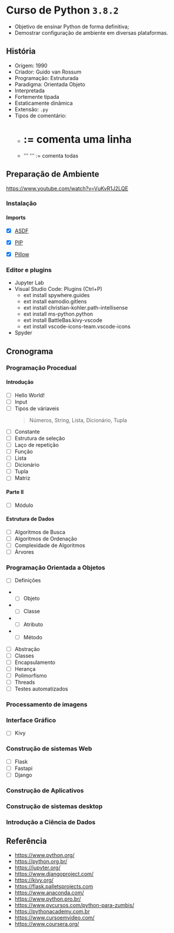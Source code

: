 Curso de Python `3.8.2`
=================

* Objetivo de ensinar Python de forma definitiva; 
* Demostrar configuração de ambiente em diversas plataformas.

## História
* Origem: 1990
* Criador:  Guido van Rossum
* Programação: Estruturada
* Paradigma: Orientada Objeto
* Interpretada
* Fortemente tipada
* Estaticamente dinâmica
* Extensão: `.py`
* Tipos de comentário:
    * # := comenta uma linha
    * ''' ''' := comenta todas

## Preparação de Ambiente
https://www.youtube.com/watch?v=VuKvR1J2LQE

### Instalação

#### Imports
- [X] [ASDF](https://github.com/sswellington/linux-essencial/blob/master/equivalente/asdf.sh)

- [X] [PIP](https://github.com/sswellington/linux-essencial/blob/master/equivalente/pip.sh)
- [X] [Pillow](https://pillow.readthedocs.io/en/stable/reference/Image.html)
### Editor e plugins

* Jupyter Lab
* Visual Studio Code: Plugins (Ctrl+P)
    * ext install spywhere.guides
    * ext install eamodio.gitlens
    * ext install christian-kohler.path-intellisense
    * ext install ms-python.python
    * ext install BattleBas.kivy-vscode
    * ext install vscode-icons-team.vscode-icons
* Spyder

## Cronograma

### Programação Procedual 

#### Introdução 

- [ ] Hello World!
- [ ] Input
- [ ] Tipos de váriaveis
    > Números, String, Lista, Dicionário, Tupla
- [ ] Constante
- [ ] Estrutura de seleção
- [ ] Laço de repetição
- [ ] Função
- [ ] Lista
- [ ] Dicionário
- [ ] Tupla
- [ ] Matriz

#### Parte II
- [ ] Módulo

#### Estrutura de Dados

- [ ] Algoritmos de Busca
- [ ] Algoritmos de Ordenação
- [ ] Complexidade de Algoritmos 
- [ ] Árvores 

### Programação Orientada a Objetos

- [ ] Definições
- - [ ] Objeto
- - [ ] Classe
- - [ ] Atributo
- - [ ] Método 
- [ ] Abstração
- [ ] Classes
- [ ] Encapsulamento
- [ ] Herança
- [ ] Polimorfismo
- [ ] Threads
- [ ] Testes automatizados

### Processamento de imagens

### Interface Gráfico

- [ ] Kivy

### Construção de sistemas Web
- [ ] Flask
- [ ] Fastapi
- [ ] Django

### Construção de Aplicativos

### Construção de sistemas desktop

### Introdução a Ciência de Dados

## Referência
* https://www.python.org/
* https://python.org.br/
* https://jupyter.org/
* https://www.djangoproject.com/
* https://kivy.org/
* https://flask.palletsprojects.com
* https://www.anaconda.com/
* https://www.python.pro.br/
* https://www.pycursos.com/python-para-zumbis/
* https://pythonacademy.com.br
* https://www.cursoemvideo.com/
* https://www.coursera.org/
